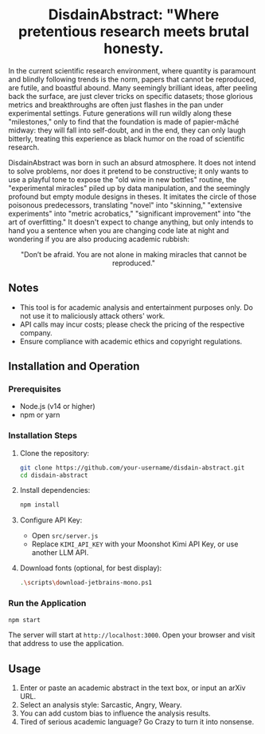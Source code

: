<center>
   
   # DisdainAbstract: "Where pretentious research meets brutal honesty.
   
</center>

In the current scientific research environment, where quantity is paramount and blindly following trends is the norm, papers that cannot be reproduced, are futile, and boastful abound. Many seemingly brilliant ideas, after peeling back the surface, are just clever tricks on specific datasets; those glorious metrics and breakthroughs are often just flashes in the pan under experimental settings. Future generations will run wildly along these "milestones," only to find that the foundation is made of papier-mâché midway: they will fall into self-doubt, and in the end, they can only laugh bitterly, treating this experience as black humor on the road of scientific research.

DisdainAbstract was born in such an absurd atmosphere. It does not intend to solve problems, nor does it pretend to be constructive; it only wants to use a playful tone to expose the "old wine in new bottles" routine, the "experimental miracles" piled up by data manipulation, and the seemingly profound but empty module designs in theses. It imitates the circle of those poisonous predecessors, translating "novel" into "skinning," "extensive experiments" into "metric acrobatics," "significant improvement" into "the art of overfitting." It doesn't expect to change anything, but only intends to hand you a sentence when you are changing code late at night and wondering if you are also producing academic rubbish:

$$
\text{"Don't be afraid. You are not alone in making miracles that cannot be reproduced."}
$$

## Notes

- This tool is for academic analysis and entertainment purposes only. Do not use it to maliciously attack others' work.
- API calls may incur costs; please check the pricing of the respective company.
- Ensure compliance with academic ethics and copyright regulations.

## Installation and Operation

### Prerequisites

- Node.js (v14 or higher)
- npm or yarn

### Installation Steps

1. Clone the repository:
   ```bash
   git clone https://github.com/your-username/disdain-abstract.git
   cd disdain-abstract
   ```

2. Install dependencies:
   ```bash
   npm install
   ```

3. Configure API Key:
   - Open `src/server.js`
   - Replace `KIMI_API_KEY` with your Moonshot Kimi API Key, or use another LLM API.

4. Download fonts (optional, for best display):
   ```bash
   .\scripts\download-jetbrains-mono.ps1
   ```

### Run the Application

```bash
npm start
```

The server will start at `http://localhost:3000`. Open your browser and visit that address to use the application.

## Usage

1. Enter or paste an academic abstract in the text box, or input an arXiv URL.
2. Select an analysis style: Sarcastic, Angry, Weary.
3. You can add custom bias to influence the analysis results.
4. Tired of serious academic language? Go Crazy to turn it into nonsense.



